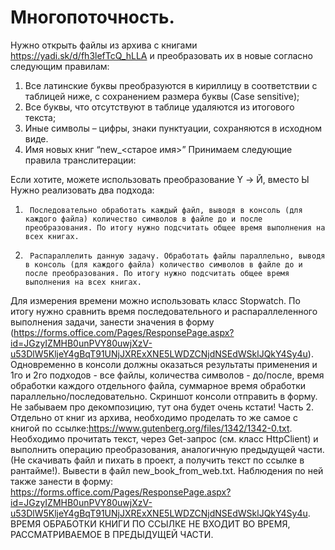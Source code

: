 # Многопоточность.
Нужно открыть файлы из архива с книгами https://yadi.sk/d/fh3lefTcQ_hLLA и преобразовать их в новые согласно следующим правилам:
1. Все латинские буквы преобразуются в кириллицу в соответствии с таблицей ниже, с сохранением размера буквы (Case sensitive);
2. Все буквы, что отсутствуют в таблице удаляются из итогового текста;
3. Иные символы – цифры, знаки пунктуации, сохраняются в исходном виде.
4. Имя новых книг “new_<старое имя>”
Принимаем следующие правила транслитерации:

Если хотите, можете использовать преобразование Y -> Й, вместо Ы
Нужно реализовать два подхода:
1.      Последовательно обработать каждый файл, выводя в консоль (для каждого файла) количество символов в файле до и после преобразования. По итогу нужно подсчитать общее время выполнения на всех книгах.
2.      Распараллелить данную задачу. Обработать файлы параллельно, выводя в консоль (для каждого файла) количество символов в файле до и после преобразования. По итогу нужно подсчитать общее время выполнения на всех книгах.
Для измерения времени можно использовать класс Stopwatch.
По итогу нужно сравнить время последовательного и распараллеленного выполнения задачи, занести значения в форму (https://forms.office.com/Pages/ResponsePage.aspx?id=JGzyIZMHB0unPVY80uwjXzV-u53DlW5KljeY4gBqT91UNjJXRExXNE5LWDZCNjdNSEdWSklJQkY4Sy4u).
Одновременно в консоли должны оказаться результаты применения и 1го и 2го подходов - все файлы, количества символов - до/после, время обработки каждого отдельного файла, суммарное время обработки параллельно/последовательно. Скриншот консоли отправить в форму.
Не забываем про декомпозицию, тут она будет очень кстати! 
Часть 2.
Отдельно от книг из архива, необходимо проделать то же самое с книгой по ссылке:https://www.gutenberg.org/files/1342/1342-0.txt. 
Необходимо прочитать текст, через Get-запрос (см. класс HttpClient) и выполнить операцию преобразования, аналогичную предыдущей части. (Не скачивать файл и пихать в проект, а получить текст по ссылке в рантайме!). 
Вывести в файл new_book_from_web.txt. Наблюдения по ней также занести в форму: https://forms.office.com/Pages/ResponsePage.aspx?id=JGzyIZMHB0unPVY80uwjXzV-u53DlW5KljeY4gBqT91UNjJXRExXNE5LWDZCNjdNSEdWSklJQkY4Sy4u. 
ВРЕМЯ ОБРАБОТКИ КНИГИ ПО ССЫЛКЕ НЕ ВХОДИТ ВО ВРЕМЯ, РАССМАТРИВАЕМОЕ В ПРЕДЫДУЩЕЙ ЧАСТИ.
